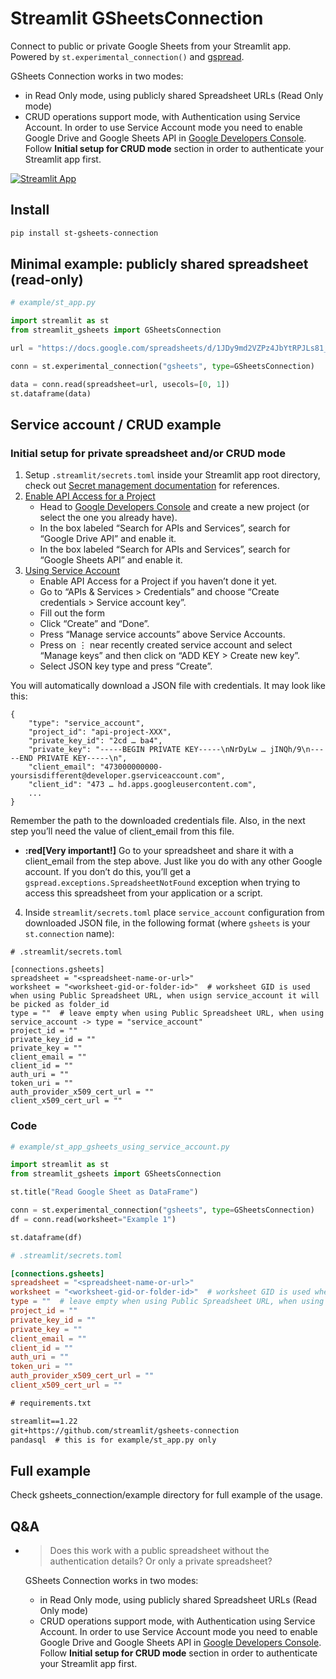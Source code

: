 # Streamlit GSheetsConnection

Connect to public or private Google Sheets from your Streamlit app. Powered by `st.experimental_connection()` and [gspread](https://github.com/burnash/gspread).

GSheets Connection works in two modes:

- in Read Only mode, using publicly shared Spreadsheet URLs (Read Only mode)
- CRUD operations support mode, with Authentication using Service Account. In order to use Service Account mode you need to enable Google Drive and Google Sheets API in [Google Developers Console](https://console.developers.google.com/).
  Follow **Initial setup for CRUD mode** section in order to authenticate your Streamlit app first.

[![Streamlit App](https://static.streamlit.io/badges/streamlit_badge_black_white.svg)](https://st-gsheets.streamlit.app/)

## Install

```sh
pip install st-gsheets-connection
```

## Minimal example: publicly shared spreadsheet (read-only)

```python
# example/st_app.py

import streamlit as st
from streamlit_gsheets import GSheetsConnection

url = "https://docs.google.com/spreadsheets/d/1JDy9md2VZPz4JbYtRPJLs81_3jUK47nx6GYQjgU8qNY/edit?usp=sharing"

conn = st.experimental_connection("gsheets", type=GSheetsConnection)

data = conn.read(spreadsheet=url, usecols=[0, 1])
st.dataframe(data)
```

## Service account / CRUD example

### Initial setup for private spreadsheet and/or CRUD mode

1. Setup `.streamlit/secrets.toml` inside your Streamlit app root directory,
   check out [Secret management documentation](https://docs.streamlit.io/streamlit-community-cloud/get-started/deploy-an-app/connect-to-data-sources/secrets-management) for references.
2. [Enable API Access for a Project](https://docs.gspread.org/en/v5.7.1/oauth2.html#enable-api-access-for-a-project)
   - Head to [Google Developers Console](https://console.developers.google.com/) and create a new project (or select the one you already have).
   - In the box labeled “Search for APIs and Services”, search for “Google Drive API” and enable it.
   - In the box labeled “Search for APIs and Services”, search for “Google Sheets API” and enable it.
3. [Using Service Account](https://docs.gspread.org/en/v5.7.1/oauth2.html#for-bots-using-service-account)
   - Enable API Access for a Project if you haven’t done it yet.
   - Go to “APIs & Services > Credentials” and choose “Create credentials > Service account key”.
   - Fill out the form
   - Click “Create” and “Done”.
   - Press “Manage service accounts” above Service Accounts.
   - Press on ⋮ near recently created service account and select “Manage keys” and then click on “ADD KEY > Create new key”.
   - Select JSON key type and press “Create”.

You will automatically download a JSON file with credentials. It may look like this:

```
{
    "type": "service_account",
    "project_id": "api-project-XXX",
    "private_key_id": "2cd … ba4",
    "private_key": "-----BEGIN PRIVATE KEY-----\nNrDyLw … jINQh/9\n-----END PRIVATE KEY-----\n",
    "client_email": "473000000000-yoursisdifferent@developer.gserviceaccount.com",
    "client_id": "473 … hd.apps.googleusercontent.com",
    ...
}
```

Remember the path to the downloaded credentials file. Also, in the next step you’ll need the value of client_email from this file.

- **:red[Very important!]** Go to your spreadsheet and share it with a client_email from the step above. Just like you do with any other Google account. If you don’t do this, you’ll get a `gspread.exceptions.SpreadsheetNotFound` exception when trying to access this spreadsheet from your application or a script.

4. Inside `streamlit/secrets.toml` place `service_account` configuration from downloaded JSON file, in the following format (where `gsheets` is your `st.connection` name):

```
# .streamlit/secrets.toml

[connections.gsheets]
spreadsheet = "<spreadsheet-name-or-url>"
worksheet = "<worksheet-gid-or-folder-id>"  # worksheet GID is used when using Public Spreadsheet URL, when usign service_account it will be picked as folder_id
type = ""  # leave empty when using Public Spreadsheet URL, when using service_account -> type = "service_account"
project_id = ""
private_key_id = ""
private_key = ""
client_email = ""
client_id = ""
auth_uri = ""
token_uri = ""
auth_provider_x509_cert_url = ""
client_x509_cert_url = ""
```

### Code

```python
# example/st_app_gsheets_using_service_account.py

import streamlit as st
from streamlit_gsheets import GSheetsConnection

st.title("Read Google Sheet as DataFrame")

conn = st.experimental_connection("gsheets", type=GSheetsConnection)
df = conn.read(worksheet="Example 1")

st.dataframe(df)
```

```toml
# .streamlit/secrets.toml

[connections.gsheets]
spreadsheet = "<spreadsheet-name-or-url>"
worksheet = "<worksheet-gid-or-folder-id>"  # worksheet GID is used when using Public Spreadsheet URL, when usign service_account it will be picked as folder_id
type = ""  # leave empty when using Public Spreadsheet URL, when using service_account -> type = "service_account"
project_id = ""
private_key_id = ""
private_key = ""
client_email = ""
client_id = ""
auth_uri = ""
token_uri = ""
auth_provider_x509_cert_url = ""
client_x509_cert_url = ""
```

```txt
# requirements.txt

streamlit==1.22
git+https://github.com/streamlit/gsheets-connection
pandasql  # this is for example/st_app.py only
```

## Full example

Check gsheets_connection/example directory for full example of the usage.

## Q&A

- > Does this work with a public spreadsheet without the authentication details? Or only a private spreadsheet?

  GSheets Connection works in two modes:

  - in Read Only mode, using publicly shared Spreadsheet URLs (Read Only mode)
  - CRUD operations support mode, with Authentication using Service Account. In order to use Service Account mode you need to enable Google Drive and Google Sheets API in [Google Developers Console](https://console.developers.google.com/).
    Follow **Initial setup for CRUD mode** section in order to authenticate your Streamlit app first.

